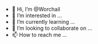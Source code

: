 - 👋 Hi, I’m @Worchail
- 👀 I’m interested in ...
- 🌱 I’m currently learning ...
- 💞️ I’m looking to collaborate on ...
- 📫 How to reach me ...

<!---
Worchail/Worchail is a ✨ special ✨ repository because its `README.md` (this file) appears on your GitHub profile.
You can click the Preview link to take a look at your changes.
--->
